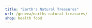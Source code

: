 ```yaml
---
title: "Earth's Natural Treasures"
url: /geneva/earths-natural-treasures/
shop: health food
---
```

